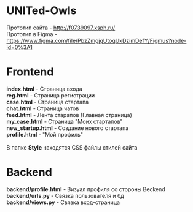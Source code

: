 # UNITed-Owls
Прототип сайта - http://f0739097.xsph.ru/<br>
Прототип в Figma - https://www.figma.com/file/PbzZmgjgUtoqUkDzimDefY/Figmus?node-id=0%3A1<br>
# Frontend

**index.html** - Страница входа<br>
**reg.html** - Страница регистрации<br>
**case.html** - Страница стартапа<br>
**chat.html** - Страница чатов<br>
**feed.html** - Лента старапов (Главная страница)<br>
**my_case.html** - Страница "Моих стартапов"<br>
**new_startup.html** - Создание нового стартапа<br>
**profile.html** - "Мой профиль"<br>
<br>
В папке **Style** находятся CSS файлы стилей сайта<br>

# Backend 

**backend/profile.html** - Визуал профиля со стороны Beckend<br>
**backend/urls.py** - Связка пользователя и бд<br>
**backend/views.py** - Связка вход-страница<br>

